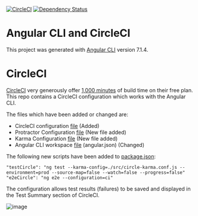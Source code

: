 [![CircleCI](https://circleci.com/gh/CharlesSuttie/angular-cli-circle.svg?style=shield)](https://circleci.com/gh/CharlesSuttie/angular-cli-circle)
[![Dependency Status](https://david-dm.org/CharlesSuttie/angular-cli-circle.svg)](https://david-dm.org/CharlesSuttie/angular-cli-circle)

# Angular CLI and CircleCI

This project was generated with [Angular CLI](https://github.com/angular/angular-cli) version 7.1.4.

# CircleCI

[CircleCI](https://circleci.com) very generously offer [1,000 minutes](https://circleci.com/pricing/) of build time on their free plan. 
This repo contains a CircleCI configuration which works with the Angular CLI.

The files which have been added or changed are:

* CircleCI configuration [file](.circleci/config.yml) (Added)
* Protractor Configuration [file](e2e/circle-protractor.conf.js) (New file added)
* Karma Configuration [file](src/circle-karma.conf.js) (New file added)
* Angular CLI workspace [file](angular.json) (angular.json) (Changed)

The following new scripts have been added to [package.json](package.json):

```
"testCircle": "ng test --karma-config=./src/circle-karma.conf.js --environment=prod --source-map=false --watch=false --progress=false"
"e2eCircle": "ng e2e --configuration=ci"
```

The configuration allows test results (failures) to be saved and displayed in the Test Summary section of CircleCI.

![image](https://user-images.githubusercontent.com/18062238/38765216-cf984208-4000-11e8-8879-3fe23dafa09b.png)
